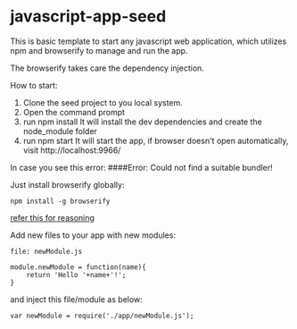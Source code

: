 # javascript-app-seed
This is basic template to start any javascript web application, which utilizes npm and browserify to manage and run the app. 

The browserify takes care the dependency injection.

How to start:

1. Clone the seed project to you local system.
2. Open the command prompt
2. run npm install
 It will install the dev dependencies and create the node_module folder
3. run npm start
 It will start the app, if browser doesn't open automatically, visit http://localhost:9966/ 

In case you see this error:
####Error: Could not find a suitable bundler!


Just install browserify globally:
```
npm install -g browserify
```

[refer this for reasoning](https://github.com/chrisdickinson/beefy/issues/70)

Add new files to your app with new modules:
```
file: newModule.js

module.newModule = function(name){
	return 'Hello '+name+'!';
}
```
and inject this file/module as below:
```
var newModule = require('./app/newModule.js');
```
